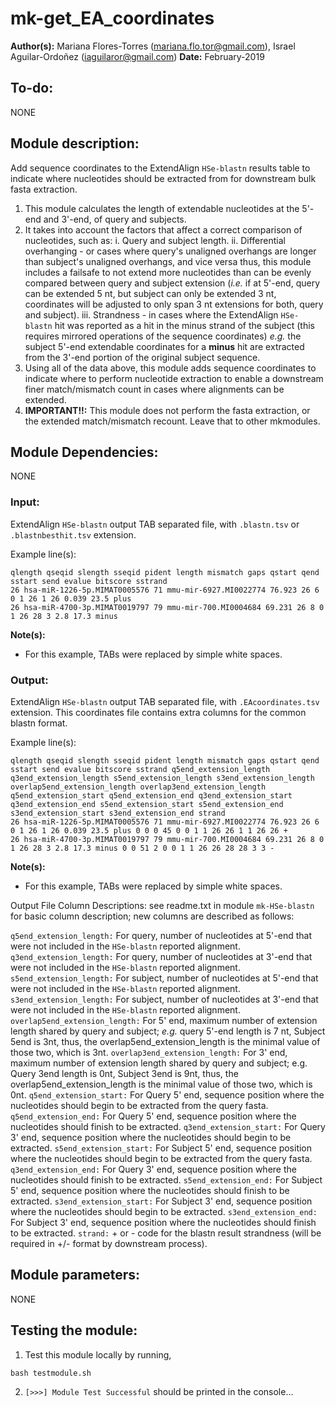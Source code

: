 # mk-get_EA_coordinates
**Author(s):** Mariana Flores-Torres (mariana.flo.tor@gmail.com), Israel Aguilar-Ordoñez (iaguilaror@gmail.com)
**Date:** February-2019

## To-do:
NONE

## Module description:
Add sequence coordinates to the ExtendAlign `HSe-blastn` results table to indicate where nucleotides should be extracted from for downstream bulk fasta extraction.

1. This module calculates the length of extendable nucleotides at the 5'-end and 3'-end, of query and subjects.
2. It takes into account the factors that affect a correct comparison of nucleotides, such as:
   i. Query and subject length.
   ii. Differential overhanging - or cases where query's unaligned overhangs are longer than subject's unaligned overhangs, and vice versa thus, this module includes a failsafe to not extend more nucleotides than can be evenly compared between query and subject extension (*i.e.* if at 5'-end, query can be extended 5 nt, but subject can only be extended 3 nt, coordinates will be adjusted to only span 3 nt extensions for both, query and subject).
    iii. Strandness - in cases where the ExtendAlign `HSe-blastn` hit was reported as a hit in the minus strand of the subject (this requires mirrored operations of the sequence coordinates) *e.g.* the subject 5'-end extendable coordinates for a **minus** hit are extracted from the 3'-end portion of the original subject sequence.
3. Using all of the data above, this module adds sequence coordinates to indicate where to perform nucleotide extraction to enable a downstream finer match/mismatch count in cases where alignments can be extended.
4. **IMPORTANT!!:** This module does not perform the fasta extraction, or the extended match/mismatch recount. Leave that to other mkmodules.

## Module Dependencies:
NONE

### Input:
ExtendAlign `HSe-blastn` output TAB separated file, with `.blastn.tsv` or `.blastnbesthit.tsv` extension.

Example line(s):
```
qlength qseqid slength sseqid pident length mismatch gaps qstart qend sstart send evalue bitscore sstrand
26 hsa-miR-1226-5p.MIMAT0005576 71 mmu-mir-6927.MI0022774 76.923 26 6 0 1 26 1 26 0.039 23.5 plus
26 hsa-miR-4700-3p.MIMAT0019797 79 mmu-mir-700.MI0004684 69.231 26 8 0 1 26 28 3 2.8 17.3 minus
```

**Note(s):**
* For this example, TABs were replaced by simple white spaces.

### Output:
ExtendAlign `HSe-blastn` output TAB separated file, with `.EAcoordinates.tsv` extension.
This coordinates file contains extra columns for the common blastn format.

Example line(s):
```
qlength qseqid slength sseqid pident length mismatch gaps qstart qend sstart send evalue bitscore sstrand q5end_extension_length q3end_extension_length s5end_extension_length s3end_extension_length overlap5end_extension_length overlap3end_extension_length q5end_extension_start q5end_extension_end q3end_extension_start q3end_extension_end s5end_extension_start s5end_extension_end s3end_extension_start s3end_extension_end strand
26 hsa-miR-1226-5p.MIMAT0005576 71 mmu-mir-6927.MI0022774 76.923 26 6 0 1 26 1 26 0.039 23.5 plus 0 0 0 45 0 0 1 1 26 26 1 1 26 26 +
26 hsa-miR-4700-3p.MIMAT0019797 79 mmu-mir-700.MI0004684 69.231 26 8 0 1 26 28 3 2.8 17.3 minus 0 0 51 2 0 0 1 1 26 26 28 28 3 3 -
```

**Note(s):**
* For this example, TABs were replaced by simple white spaces.

Output File Column Descriptions: see readme.txt in module `mk-HSe-blastn` for basic column description; new columns are described as follows:

`q5end_extension_length:` For query, number of nucleotides at 5'-end that were not included in the `HSe-blastn` reported alignment.
`q3end_extension_length:` For query, number of nucleotides at 3'-end that were not included in the `HSe-blastn` reported alignment.
`s5end_extension_length:` For subject, number of nucleotides at 5'-end that were not included in the `HSe-blastn` reported alignment.
`s3end_extension_length:` For subject, number of nucleotides at 3'-end that were not included in the `HSe-blastn` reported alignment.
`overlap5end_extension_length:` For 5' end, maximum number of extension length shared by query and subject; *e.g.* query 5'-end length is 7 nt, Subject 5end is 3nt, thus, the overlap5end_extension_length is the minimal value of those two, which is 3nt.
`overlap3end_extension_length:` For 3' end, maximum number of extension length shared by query and subject; e.g. Query 3end length is 0nt, Subject 3end is 9nt, thus, the overlap5end_extension_length is the minimal value of those two, which is 0nt.
`q5end_extension_start:` For Query 5' end, sequence position where the nucleotides should begin to be extracted from the query fasta.
`q5end_extension_end:` For Query 5' end, sequence position where the nucleotides should finish to be extracted.
`q3end_extension_start:` For Query 3' end, sequence position where the nucleotides should begin to be extracted.
`s5end_extension_start:` For Subject 5' end, sequence position where the nucleotides should begin to be extracted from the query fasta.
`q3end_extension_end:` For Query 3' end, sequence position where the nucleotides should finish to be extracted.
`s5end_extension_end:` For Subject 5' end, sequence position where the nucleotides should finish to be extracted.
`s3end_extension_start:` For Subject 3' end, sequence position where the nucleotides should begin to be extracted.
`s3end_extension_end:` For Subject 3' end, sequence position where the nucleotides should finish to be extracted.
`strand:` + or - code for the blastn result strandness (will be required in +/- format by downstream process).


## Module parameters:
NONE

## Testing the module:

1. Test this module locally by running,

```
bash testmodule.sh
```

2. `[>>>] Module Test Successful` should be printed in the console...


